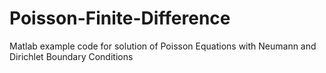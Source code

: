# Poisson-Finite-Difference
Matlab example code for solution of Poisson Equations with Neumann and Dirichlet Boundary Conditions
